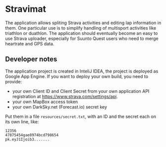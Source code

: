 Stravimat
=========

The application allows spliting Strava activities and editing lap information in them. One particular use
is to simplify handling of multisport activities like triathlon or duathlon. The application should eventually
become an easy to use Strava uploader, especially for Suunto Quest users who need to merge heartrate and GPS data.


Developer notes
---------------

The application project is created in InteliJ IDEA, the project is deployed as Google App Engine.
If you want to deploy your own build, you need to provide:
 - your own Client ID and Client Secret from your own application API registration at https://www.strava.com/settings/api.
 - your own MapBox access token
 - your own DarkSky.net (Forecast.io) secret key 

Put them in a file `resources/secret.txt`, with an ID and the secret each on its own line, like:

    12356
    47875454gae8974bcd798654
    pk.eyJ1Ijoib3.......
